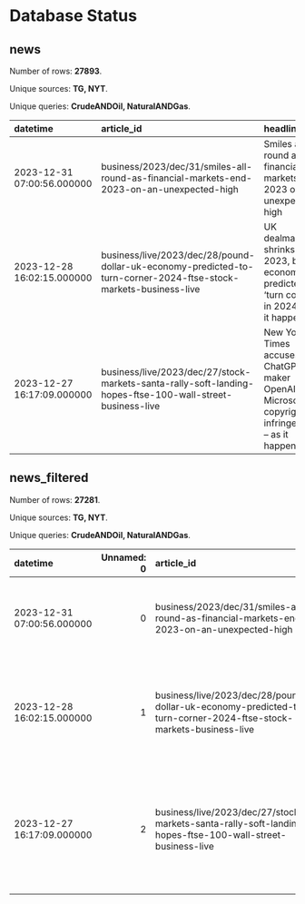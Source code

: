 # Database Status

## news

Number of rows: **27893**.

Unique sources: **TG, NYT**.

Unique queries: **CrudeANDOil, NaturalANDGas**.

| datetime                   | article_id                                                                                                       | headline                                                                                             | web_url                                                                                                                                      | source   | query       |
|:---------------------------|:-----------------------------------------------------------------------------------------------------------------|:-----------------------------------------------------------------------------------------------------|:---------------------------------------------------------------------------------------------------------------------------------------------|:---------|:------------|
| 2023-12-31 07:00:56.000000 | business/2023/dec/31/smiles-all-round-as-financial-markets-end-2023-on-an-unexpected-high                        | Smiles all round as financial markets end 2023 on an unexpected high                                 | https://www.theguardian.com/business/2023/dec/31/smiles-all-round-as-financial-markets-end-2023-on-an-unexpected-high                        | TG       | CrudeANDOil |
| 2023-12-28 16:02:15.000000 | business/live/2023/dec/28/pound-dollar-uk-economy-predicted-to-turn-corner-2024-ftse-stock-markets-business-live | UK dealmaking shrinks in 2023, but economy predicted to ‘turn corner’ in 2024 – as it happened       | https://www.theguardian.com/business/live/2023/dec/28/pound-dollar-uk-economy-predicted-to-turn-corner-2024-ftse-stock-markets-business-live | TG       | CrudeANDOil |
| 2023-12-27 16:17:09.000000 | business/live/2023/dec/27/stock-markets-santa-rally-soft-landing-hopes-ftse-100-wall-street-business-live        | New York Times accuses ChatGPT maker OpenAI and Microsoft of copyright infringement – as it happened | https://www.theguardian.com/business/live/2023/dec/27/stock-markets-santa-rally-soft-landing-hopes-ftse-100-wall-street-business-live        | TG       | CrudeANDOil |

## news_filtered

Number of rows: **27281**.

Unique sources: **TG, NYT**.

Unique queries: **CrudeANDOil, NaturalANDGas**.

| datetime                   |   Unnamed: 0 | article_id                                                                                                       | headline                                                                                             | web_url                                                                                                                                      | source   | query       |
|:---------------------------|-------------:|:-----------------------------------------------------------------------------------------------------------------|:-----------------------------------------------------------------------------------------------------|:---------------------------------------------------------------------------------------------------------------------------------------------|:---------|:------------|
| 2023-12-31 07:00:56.000000 |            0 | business/2023/dec/31/smiles-all-round-as-financial-markets-end-2023-on-an-unexpected-high                        | Smiles all round as financial markets end 2023 on an unexpected high                                 | https://www.theguardian.com/business/2023/dec/31/smiles-all-round-as-financial-markets-end-2023-on-an-unexpected-high                        | TG       | CrudeANDOil |
| 2023-12-28 16:02:15.000000 |            1 | business/live/2023/dec/28/pound-dollar-uk-economy-predicted-to-turn-corner-2024-ftse-stock-markets-business-live | UK dealmaking shrinks in 2023, but economy predicted to ‘turn corner’ in 2024 – as it happened       | https://www.theguardian.com/business/live/2023/dec/28/pound-dollar-uk-economy-predicted-to-turn-corner-2024-ftse-stock-markets-business-live | TG       | CrudeANDOil |
| 2023-12-27 16:17:09.000000 |            2 | business/live/2023/dec/27/stock-markets-santa-rally-soft-landing-hopes-ftse-100-wall-street-business-live        | New York Times accuses ChatGPT maker OpenAI and Microsoft of copyright infringement – as it happened | https://www.theguardian.com/business/live/2023/dec/27/stock-markets-santa-rally-soft-landing-hopes-ftse-100-wall-street-business-live        | TG       | CrudeANDOil |
